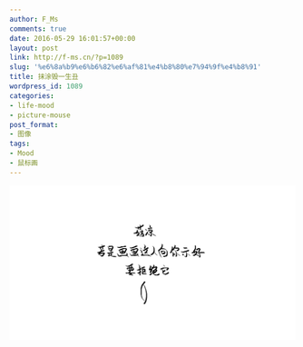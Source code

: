 ```yaml
---
author: F_Ms
comments: true
date: 2016-05-29 16:01:57+00:00
layout: post
link: http://f-ms.cn/?p=1089
slug: '%e6%8a%b9%e6%b6%82%e6%af%81%e4%b8%80%e7%94%9f%e4%b8%91'
title: 抹涂毁一生丑
wordpress_id: 1089
categories:
- life-mood
- picture-mouse
post_format:
- 图像
tags:
- Mood
- 鼠标画
---
```


![菇凉，若是画画这人向你示好，要拒绝它_20160529](/img/post/wp/2016/05/菇凉，若是画画这人向你示好，要拒绝它_20160529.png)
